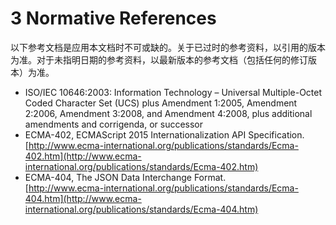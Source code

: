 # 3 Normative References

以下参考文档是应用本文档时不可或缺的。关于已过时的参考资料，以引用的版本为准。对于未指明日期的参考资料，以最新版本的参考文档（包括任何的修订版本）为准。

- ISO/IEC 10646:2003: Information Technology – Universal Multiple-Octet Coded Character Set (UCS) plus Amendment 1:2005, Amendment 2:2006, Amendment 3:2008, and Amendment 4:2008, plus additional amendments and corrigenda, or successor
- ECMA-402, ECMAScript 2015 Internationalization API Specification.   
  [http://www.ecma-international.org/publications/standards/Ecma-402.htm](http://www.ecma-international.org/publications/standards/Ecma-402.htm)
- ECMA-404, The JSON Data Interchange Format.  
  [http://www.ecma-international.org/publications/standards/Ecma-404.htm](http://www.ecma-international.org/publications/standards/Ecma-404.htm)